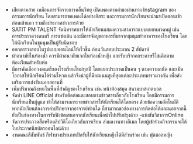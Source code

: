 - เสียงตามสาย เหมือนการจัดรายการคลื่นวิทยุ เปิดเพลงตามคำขอผ่านทาง Instagram ของกรรมการนักเรียน โดยสามารถขอเพลงได้อย่างอิสระ และกรรมการนักเรียนจะนำมาเปิดตอนเช้าก่อนเข้าแถว รวมถึงประกาศข่าวสารด้วย
- SATIT PM TALENT จัดนิทรรศการให้นักเรียนแสดงความสามารถแบบแยกหมวดหมู่ เช่น การประกวดวงดนตรี การแข่งเต้น และมีการจัดบูธอาหารที่มาจากชุมนุมทำอาหารของโรงเรียน โดยให้นักเรียนในชุมนุมเป็นผู้รับผิดชอบ
- ออกตารางสอบในรูปแบบออนไลน์ให้เร็วขึ้น ก่อนวันสอบประมาณ 2 สัปดาห์
- ผ้าอนามัยในห้องน้ำ ควรมีผ้าอนามัยแจกในห้องน้ำหญิง และรับบริจาคกระดาษรีไซเคิลตามห้องเรียนสำหรับห่อ
- มีการคัดเลือกวงดนตรีของโรงเรียนใหม่ทุกปี โดยแยกประกวดเป็นคน ๆ ตามความถนัด และเปิดโอกาสให้นักเรียนได้ร่วมโหวต แล้วจึงนำผู้ที่มีคะแนนสูงที่สุดแต่ละประเภทมารวมวงกัน เพื่อส่งเสริมการแข่งขันนอกสถานที่
- เพิ่มปริมาณถังขยะในพื้นที่สำคัญของโรงเรียน เช่น หน้าห้องสมุด สนามบาสเกตบอล
- จัดทำ LINE Official สำหรับติดต่อและสอบถามข่าวสารเกี่ยวกับโรงเรียน โดยมีกรรมการนักเรียนเป็นผู้ดูแล ทำให้สามารถกระจายข่าวสารให้นักเรียนได้โดยตรง ด้วยข้อความอัตโนมัติ หากนักเรียนต้องการคำปรึกษาจากอาจารย์ท่านใด ก็สามารถขอช่องทางการติดต่อได้และนอกจากนี้ยังเป็นช่องทางในการรับฟังข้อเสนอจากนักเรียนเพื่อนำไปปรับปรุงด้วย
-แข่งขันวิชาการOnline 
- จัดการประกวดสื่อหรือคลิปวิดิโอเกี่ยวกับการเรียน ส่งผลงานทางอีเมล โดยผู้เข้าร่วมกิจกรรมจะได้ใบประกาศนียบัตรออนไลน์ด้วย
- งานคณะสีสัมพันธ์​ กีฬาบางประเภทเปิดรับให้นักเรียนหญิงได้มีส่วนร่วม เช่น ฟุตซอลหญิง